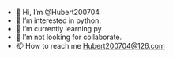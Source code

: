 - 👋 Hi, I’m @Hubert200704
- 👀 I’m interested in python.
- 🌱 I’m currently learning py
- 💞️ I’m not looking for collaborate.
- 📫 How to reach me Hubert200704@126.com

<!---
Hubert200704/Hubert200704 is a ✨ special ✨ repository because its `README.md` (this file) appears on your GitHub profile.
You can click the Preview link to take a look at your changes.
--->
